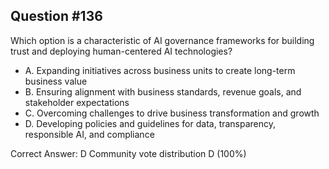 ## Question #136

Which option is a characteristic of AI governance frameworks for building trust and deploying human-centered AI technologies?

- A. Expanding initiatives across business units to create long-term business value
- B. Ensuring alignment with business standards, revenue goals, and stakeholder expectations
- C. Overcoming challenges to drive business transformation and growth
- D. Developing policies and guidelines for data, transparency, responsible AI, and compliance 

Correct Answer: 
D Community vote distribution D (100%)